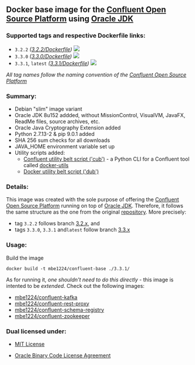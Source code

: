 ## Docker base image for the [Confluent Open Source Platform] using [Oracle JDK] ##

### Supported tags and respective Dockerfile links: ###

* ```3.2.2``` _\([3.2.2/Dockerfile]\)_
[![](https://images.microbadger.com/badges/image/mbe1224/confluent-base:3.2.2.svg)](https://microbadger.com/images/mbe1224/confluent-base:3.2.2 "")
* ```3.3.0``` _\([3.3.0/Dockerfile]\)_
[![](https://images.microbadger.com/badges/image/mbe1224/confluent-base:3.3.0.svg)](https://microbadger.com/images/mbe1224/confluent-base:3.3.0 "")
* ```3.3.1```, ```latest``` _\([3.3.1/Dockerfile]\)_
[![](https://images.microbadger.com/badges/image/mbe1224/confluent-base:3.3.1.svg)](https://microbadger.com/images/mbe1224/confluent-base:3.3.1 "")

*All tag names follow the naming convention of the [Confluent Open Source Platform]*

### Summary: ###

- Debian "slim" image variant
- Oracle JDK 8u152 addded, without MissionControl, VisualVM, JavaFX, ReadMe files, source archives, etc.
- Oracle Java Cryptography Extension added
- Python 2.7.13-2 & pip 9.0.1 added
- SHA 256 sum checks for all downloads
- JAVA\_HOME environment variable set up
- Utility scripts added:
    - [Confluent utility belt script ('cub')] - a Python CLI for a Confluent tool called [docker-utils]
    - [Docker utility belt script ('dub')]

### Details: ###

This image was created with the sole purpose of offering the [Confluent Open Source Platform] running on top of [Oracle JDK].
Therefore, it follows the same structure as the one from the original [repository]. More precisely:
- tag ```3.2.2``` follows branch [3.2.x], and 
- tags ```3.3.0```, ```3.3.1``` and```latest``` follow branch [3.3.x]

### Usage: ###

Build the image
```shell
docker build -t mbe1224/confluent-base ./3.3.1/
```

As for running it, *one shouldn't need to do this directly* - this image is intented to be *extended*. Check out the following images:

- [mbe1224/confluent-kafka]
- [mbe1224/confluent-rest-proxy]
- [mbe1224/confluent-schema-registry]
- [mbe1224/confluent-zookeeper]

### Dual licensed under: ###

* [MIT License]
* [Oracle Binary Code License Agreement]

   [docker-utils]: <https://github.com/confluentinc/cp-docker-images/tree/master/java>
   [Confluent Open Source Platform]: <https://www.confluent.io/product/confluent-open-source/>
   [Oracle JDK]: <http://www.oracle.com/technetwork/java/javase/downloads/index.html>
   [3.2.2/Dockerfile]: <https://github.com/MihaiBogdanEugen/docker-confluent-base/blob/master/3.2.2/Dockerfile>
   [3.3.0/Dockerfile]: <https://github.com/MihaiBogdanEugen/docker-confluent-base/blob/master/3.3.0/Dockerfile>
   [3.3.1/Dockerfile]: <https://github.com/MihaiBogdanEugen/docker-confluent-base/blob/master/3.3.1/Dockerfile>
   [Confluent utility belt script ('cub')]: <https://raw.githubusercontent.com/confluentinc/cp-docker-images/df0091f5437113d2764cabb7433eee25fba6a4b6/debian/base/include/cub>
   [Docker utility belt script ('dub')]: <https://raw.githubusercontent.com/confluentinc/cp-docker-images/df0091f5437113d2764cabb7433eee25fba6a4b6/debian/base/include/dub>   
   [repository]: <https://github.com/confluentinc/cp-docker-images>
   [3.2.x]: <https://github.com/confluentinc/cp-docker-images/tree/3.2.x>
   [3.3.x]: <https://github.com/confluentinc/cp-docker-images/tree/3.3.x>
   [mbe1224/confluent-kafka]: <https://hub.docker.com/r/mbe1224/confluent-kafka/>
   [mbe1224/confluent-rest-proxy]: <https://hub.docker.com/r/mbe1224/confluent-rest-proxy/>
   [mbe1224/confluent-schema-registry]: <https://hub.docker.com/r/mbe1224/confluent-schema-registry/>
   [mbe1224/confluent-zookeeper]: <https://hub.docker.com/r/mbe1224/confluent-zookeeper/>   
   [MIT License]: <https://raw.githubusercontent.com/MihaiBogdanEugen/docker-confluent-base/master/LICENSE>
   [Oracle Binary Code License Agreement]: <https://raw.githubusercontent.com/MihaiBogdanEugen/docker-confluent-base/master/Oracle_Binary_Code_License_Agreement%20for%20the%20Java%20SE%20Platform_Products_and_JavaFX>